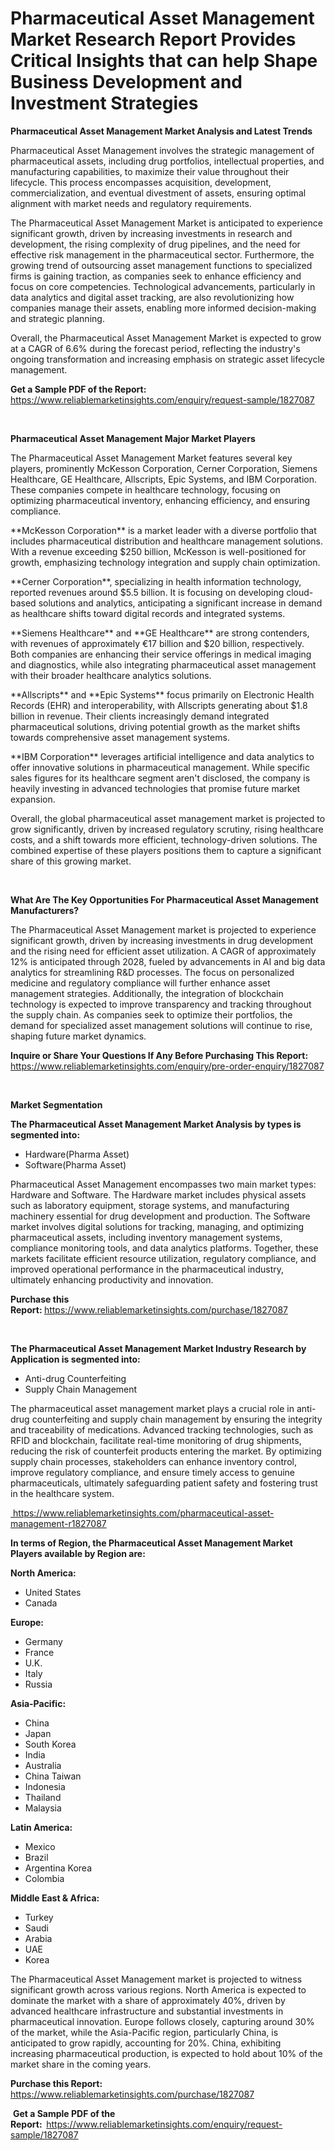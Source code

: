 <p><h1>Pharmaceutical Asset Management Market Research Report Provides Critical Insights that can help Shape Business Development and Investment Strategies</h1></p><p><strong>Pharmaceutical Asset Management Market Analysis and Latest Trends</strong></p>
<p><p>Pharmaceutical Asset Management involves the strategic management of pharmaceutical assets, including drug portfolios, intellectual properties, and manufacturing capabilities, to maximize their value throughout their lifecycle. This process encompasses acquisition, development, commercialization, and eventual divestment of assets, ensuring optimal alignment with market needs and regulatory requirements. </p><p>The Pharmaceutical Asset Management Market is anticipated to experience significant growth, driven by increasing investments in research and development, the rising complexity of drug pipelines, and the need for effective risk management in the pharmaceutical sector. Furthermore, the growing trend of outsourcing asset management functions to specialized firms is gaining traction, as companies seek to enhance efficiency and focus on core competencies. Technological advancements, particularly in data analytics and digital asset tracking, are also revolutionizing how companies manage their assets, enabling more informed decision-making and strategic planning.</p><p>Overall, the Pharmaceutical Asset Management Market is expected to grow at a CAGR of 6.6% during the forecast period, reflecting the industry's ongoing transformation and increasing emphasis on strategic asset lifecycle management.</p></p>
<p><strong>Get a Sample PDF of the Report:&nbsp;</strong> <a href="https://www.reliablemarketinsights.com/enquiry/request-sample/1827087?utm_campaign=3000&utm_medium=2&utm_source=Github&utm_content=ia&utm_term=16042025&utm_id=pharmaceutical-asset-management">https://www.reliablemarketinsights.com/enquiry/request-sample/1827087</a></p>
<p>&nbsp;</p>
<p><strong>Pharmaceutical Asset Management Major Market Players</strong></p>
<p><p>The Pharmaceutical Asset Management Market features several key players, prominently McKesson Corporation, Cerner Corporation, Siemens Healthcare, GE Healthcare, Allscripts, Epic Systems, and IBM Corporation. These companies compete in healthcare technology, focusing on optimizing pharmaceutical inventory, enhancing efficiency, and ensuring compliance.</p><p>**McKesson Corporation** is a market leader with a diverse portfolio that includes pharmaceutical distribution and healthcare management solutions. With a revenue exceeding $250 billion, McKesson is well-positioned for growth, emphasizing technology integration and supply chain optimization.</p><p>**Cerner Corporation**, specializing in health information technology, reported revenues around $5.5 billion. It is focusing on developing cloud-based solutions and analytics, anticipating a significant increase in demand as healthcare shifts toward digital records and integrated systems.</p><p>**Siemens Healthcare** and **GE Healthcare** are strong contenders, with revenues of approximately €17 billion and $20 billion, respectively. Both companies are enhancing their service offerings in medical imaging and diagnostics, while also integrating pharmaceutical asset management with their broader healthcare analytics solutions.</p><p>**Allscripts** and **Epic Systems** focus primarily on Electronic Health Records (EHR) and interoperability, with Allscripts generating about $1.8 billion in revenue. Their clients increasingly demand integrated pharmaceutical solutions, driving potential growth as the market shifts towards comprehensive asset management systems.</p><p>**IBM Corporation** leverages artificial intelligence and data analytics to offer innovative solutions in pharmaceutical management. While specific sales figures for its healthcare segment aren't disclosed, the company is heavily investing in advanced technologies that promise future market expansion.</p><p>Overall, the global pharmaceutical asset management market is projected to grow significantly, driven by increased regulatory scrutiny, rising healthcare costs, and a shift towards more efficient, technology-driven solutions. The combined expertise of these players positions them to capture a significant share of this growing market.</p></p>
<p>&nbsp;</p>
<p><strong>What Are The Key Opportunities For Pharmaceutical Asset Management Manufacturers?</strong></p>
<p><p>The Pharmaceutical Asset Management market is projected to experience significant growth, driven by increasing investments in drug development and the rising need for efficient asset utilization. A CAGR of approximately 12% is anticipated through 2028, fueled by advancements in AI and big data analytics for streamlining R&D processes. The focus on personalized medicine and regulatory compliance will further enhance asset management strategies. Additionally, the integration of blockchain technology is expected to improve transparency and tracking throughout the supply chain. As companies seek to optimize their portfolios, the demand for specialized asset management solutions will continue to rise, shaping future market dynamics.</p></p>
<p><strong>Inquire or Share Your Questions If Any Before Purchasing This Report:</strong> <a href="https://www.reliablemarketinsights.com/enquiry/pre-order-enquiry/1827087?utm_campaign=3000&utm_medium=2&utm_source=Github&utm_content=ia&utm_term=16042025&utm_id=pharmaceutical-asset-management">https://www.reliablemarketinsights.com/enquiry/pre-order-enquiry/1827087</a></p>
<p>&nbsp;</p>
<p><strong>Market Segmentation</strong></p>
<p><strong>The Pharmaceutical Asset Management Market Analysis by types is segmented into:</strong></p>
<p><ul><li>Hardware(Pharma Asset)</li><li>Software(Pharma Asset)</li></ul></p>
<p><p>Pharmaceutical Asset Management encompasses two main market types: Hardware and Software. The Hardware market includes physical assets such as laboratory equipment, storage systems, and manufacturing machinery essential for drug development and production. The Software market involves digital solutions for tracking, managing, and optimizing pharmaceutical assets, including inventory management systems, compliance monitoring tools, and data analytics platforms. Together, these markets facilitate efficient resource utilization, regulatory compliance, and improved operational performance in the pharmaceutical industry, ultimately enhancing productivity and innovation.</p></p>
<p><strong>Purchase this Report:&nbsp;</strong><a href="https://www.reliablemarketinsights.com/purchase/1827087?utm_campaign=3000&utm_medium=2&utm_source=Github&utm_content=ia&utm_term=16042025&utm_id=pharmaceutical-asset-management">https://www.reliablemarketinsights.com/purchase/1827087</a></p>
<p>&nbsp;</p>
<p><strong>The Pharmaceutical Asset Management Market Industry Research by Application is segmented into:</strong></p>
<p><ul><li>Anti-drug Counterfeiting</li><li>Supply Chain Management</li></ul></p>
<p><p>The pharmaceutical asset management market plays a crucial role in anti-drug counterfeiting and supply chain management by ensuring the integrity and traceability of medications. Advanced tracking technologies, such as RFID and blockchain, facilitate real-time monitoring of drug shipments, reducing the risk of counterfeit products entering the market. By optimizing supply chain processes, stakeholders can enhance inventory control, improve regulatory compliance, and ensure timely access to genuine pharmaceuticals, ultimately safeguarding patient safety and fostering trust in the healthcare system.</p></p>
<p><a href="https://www.reliablemarketinsights.com/pharmaceutical-asset-management-r1827087?utm_campaign=3000&utm_medium=2&utm_source=Github&utm_content=ia&utm_term=16042025&utm_id=pharmaceutical-asset-management">&nbsp;https://www.reliablemarketinsights.com/pharmaceutical-asset-management-r1827087</a></p>
<p><strong>In terms of Region, the Pharmaceutical Asset Management Market Players available by Region are:</strong></p>
<p>
    <p> <strong> North America: </strong>
        <ul>
            <li>United States</li>
            <li>Canada</li>
        </ul>
        </p> 
    <p> <strong> Europe: </strong>
        <ul>
            <li>Germany</li>
            <li>France</li>
            <li>U.K.</li>
            <li>Italy</li>
            <li>Russia</li>
        </ul>
        </p> 
    <p> <strong> Asia-Pacific: </strong>
        <ul>
            <li>China</li>
            <li>Japan</li>
            <li>South Korea</li>
            <li>India</li>
            <li>Australia</li>
            <li>China Taiwan</li>
            <li>Indonesia</li>
            <li>Thailand</li>
            <li>Malaysia</li>
        </ul>
        </p> 
    <p> <strong> Latin America: </strong>
        <ul>
            <li>Mexico</li>
            <li>Brazil</li>
            <li>Argentina Korea</li>
            <li>Colombia</li>
        </ul>
        </p> 
    <p> <strong> Middle East & Africa: </strong>
        <ul>
            <li>Turkey</li>
            <li>Saudi</li>
            <li>Arabia</li>
            <li>UAE</li>
            <li>Korea</li>
        </ul>
    </p>
    </p>
<p><p>The Pharmaceutical Asset Management market is projected to witness significant growth across various regions. North America is expected to dominate the market with a share of approximately 40%, driven by advanced healthcare infrastructure and substantial investments in pharmaceutical innovation. Europe follows closely, capturing around 30% of the market, while the Asia-Pacific region, particularly China, is anticipated to grow rapidly, accounting for 20%. China, exhibiting increasing pharmaceutical production, is expected to hold about 10% of the market share in the coming years.</p></p>
<p><strong>Purchase this Report: </strong><a href="https://www.reliablemarketinsights.com/purchase/1827087?utm_campaign=3000&utm_medium=2&utm_source=Github&utm_content=ia&utm_term=16042025&utm_id=pharmaceutical-asset-management">https://www.reliablemarketinsights.com/purchase/1827087</a></p>
<p>&nbsp;<strong>Get a Sample PDF of the Report:&nbsp;&nbsp;</strong><a href="https://www.reliablemarketinsights.com/enquiry/request-sample/1827087?utm_campaign=3000&utm_medium=2&utm_source=Github&utm_content=ia&utm_term=16042025&utm_id=pharmaceutical-asset-management">https://www.reliablemarketinsights.com/enquiry/request-sample/1827087</a></p>
<p><strong></strong></p>
<p><p></p><p></p><p></p></p>
